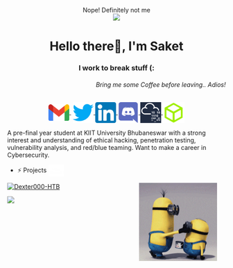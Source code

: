 
<p align="center">
  Nope! Definitely not me 
  <br>
  <img src="https://media.giphy.com/media/eCqFYAVjjDksg/giphy.gif">
</p>

<h1 align="center">Hello there👋, I'm Saket</h1>
<h3 align="center">I work to break stuff (:</h3>
<h6 align="right">Bring me some Coffee before leaving.. Adios!</h6>

<p align="center">
   <a href="mailto:saket.sp07@gmail.com" target="_blank" style='margin-right:4px'>
    <img align="center" src="https://github.com/dexter-11/dexter-11/blob/main/assets/1024px-Gmail_icon_(2020).svg.png" alt="dexter" width="48px" height="38px" />
  </a>
  <a href="https://twitter.com/saket_ZGV4dGVy" target="_blank">
    <img align="center" src="https://github.com/dexter-11/dexter-11/blob/main/assets/twitter.svg" alt="dexter" width="48px" height="48px" />
  </a>
  <a href="https://www.linkedin.com/in/pandey-saket" target="_blank">
    <img align="center" src="https://github.com/dexter-11/dexter-11/blob/main/assets/174857.png" alt="dexter" width="48px" height="48px" />
  </a>
  <a href="https://discord.com/users/Dexter#8860" target="_blank">
    <img align="center" src="https://github.com/dexter-11/dexter-11/blob/main/assets/discord.svg" alt="dexter" width="48px" height="48px" />
  </a>  
    <a href="https://tryhackme.com/p/Dexter9" target="_blank">
    <img align="center" src="https://github.com/dexter-11/dexter-11/blob/main/assets/56fd5d06741cdaeb837741bda72deef9.png" alt="dexter" width="48px" height="48px" />
  </a>
    <a href="https://www.hackthebox.eu/home/users/profile/229097" target="_blank">
    <img align="center" src="https://github.com/dexter-11/dexter-11/blob/main/assets/Cube-Icon_RGB_BRC-Site-300.png" alt="dexter" width="50px" height="48px" />
  </a>
</p>



A pre-final year student at KIIT University Bhubaneswar with a strong interest and understanding of ethical hacking, penetration testing, vulnerability analysis, and red/blue teaming. Want to make a career in Cybersecurity.

- ⚡ Projects <img align="center" src="https://github.com/dexter-11/dexter-11/blob/main/assets/loading.gif" width="35px">

<img style="margin-right:20px" align="right" alt="GIF" src="https://github.com/dexter-11/dexter-11/blob/main/assets/giphy.gif" width="180vw" />

[ ![Dexter000-HTB](https://www.hackthebox.eu/badge/image/229097)](https://www.hackthebox.eu/home/users/profile/229097)

<img width="36%" src="https://github-readme-stats.vercel.app/api?username=dexter-11&show_icons=true&theme=chartreuse-dark">

<!--
https://github.com/kautukkundan/Awesome-Profile-README-templates/edit/master/dynamic-realtime/cerberodev.md
<img width="38%" src="https://github-readme-stats.vercel.app/api/top-langs/?username=dexter-11&layout=compact&theme=chartreuse-dark&custom_title=Top%20Languages">
Here are some ideas to get you started:

- 🔭 I’m currently working on ...
- 🌱 I’m currently learning ...
- 👯 I’m looking to collaborate on ...
- 🤔 I’m looking for help with ...
- 💬 Ask me about ...
- 📫 How to reach me: ...
- 😄 Pronouns: ...
- ⚡ Fun fact: ...

-->



